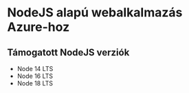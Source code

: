 # NodeJS alapú webalkalmazás Azure-hoz

## Támogatott NodeJS verziók

- Node 14 LTS
- Node 16 LTS
- Node 18 LTS